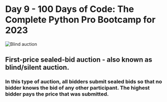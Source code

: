 # Day 9 - 100 Days of Code: The Complete Python Pro Bootcamp for 2023

![Blind auction](https://theheartleafcenter.org/wp-content/uploads/2022/01/Silent-Auction.jpg)

## First-price sealed-bid auction - also known as blind/silent auction.

### In this type of auction, all bidders submit sealed bids so that no bidder knows the bid of any other participant. The highest bidder pays the price that was submitted.
